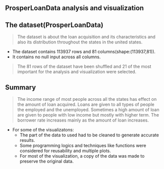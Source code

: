 ## ProsperLoanData analysis and visualization

## The dataset(ProsperLoanData)

> The dataset is about the loan acquisition and its characteristics and also its distribution throughout the states in the united states.
  - The dataset contains 113937 rows and 81 columns(shape:(113937,81)).
  - It contains no null input across all columns.

> The 81 rows of the dataset have been shuffled and 21 of the most important for the analysis and visualization were selected.



## Summary

> The income range of most people across all the states has effect on the amount of loan acquired.
> Loans are given to all types of people the employed and the unemployed.
> Sometimes a high amount of loan are given to people with low income but mostly with higher term.
> The borrower rate increases mainly as the amount of loan increases.


- For some of the visualizatons:
  - The part of the data to used had to be cleaned to generate accurate results.
  - Some programming logics and techniques like functions were considered for reusability and multiple plots.
  - For most of the visualization, a copy of the data was made to preserve the original data.
